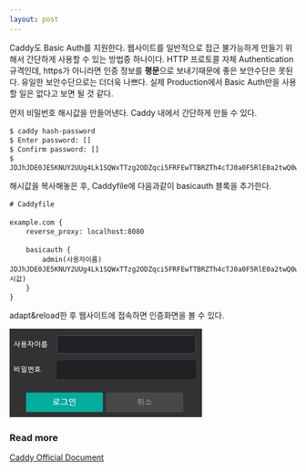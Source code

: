 ```yaml
---
layout: post
---
```


Caddy도 Basic Auth를 지원한다. 웹사이트를 일반적으로 접근 불가능하게 만들기 위해서 간단하게 사용할 수 있는 방법중 하나이다. HTTP 프로토콜 자체 Authentication 규격인데, https가 아니라면 인증 정보를 **평문**으로 보내기때문에 좋은 보안수단은 못된다. 유일한 보안수단으로는 더더욱 나쁘다. 실제 Production에서 Basic Auth만을 사용할 일은 없다고 보면 될 것 같다.

먼저 비밀번호 해시값을 만들어낸다. Caddy 내에서 간단하게 만들 수 있다.

```
$ caddy hash-password
$ Enter password: []
$ Confirm password: []
$ JDJhJDE0JE5KNUY2UUg4Lk1SQWxTTzg2ODZqci5FRFEwTTBRZTh4cTJ0a0F5RlE0a2twQ0wzc2hBWUlD
```

해시값을 복사해놓은 후, Caddyfile에 다음과같이 basicauth 블록을 추가한다.

```
# Caddyfile

example.com {
    reverse_proxy: localhost:8080

    basicauth {
        admin(사용자이름) JDJhJDE0JE5KNUY2UUg4Lk1SQWxTTzg2ODZqci5FRFEwTTBRZTh4cTJ0a0F5RlE0a2twQ0wzc2hBWUlD(해시값)
    }
}

```

adapt&reload한 후 웹사이트에 접속하면 인증화면을 볼 수 있다.

![basic auth](img/basicauth.png)

### Read more

[Caddy Official Document](https://caddyserver.com/docs/caddyfile/directives/basicauth)